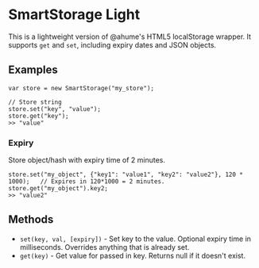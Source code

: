 SmartStorage Light
==================

This is a lightweight version of @ahume's HTML5 localStorage wrapper. It supports `get` and `set`, including expiry dates and JSON objects.

Examples
--------

    var store = new SmartStorage("my_store");

    // Store string
    store.set("key", "value");
    store.get("key");
    >> "value"

### Expiry

Store object/hash with expiry time of 2 minutes.

    store.set("my_object", {"key1": "value1", "key2": "value2"}, 120 * 1000);   // Expires in 120*1000 = 2 minutes.
    store.get("my_object").key2;
    >> "value2"

Methods
-------

* `set(key, val, [expiry])` - Set key to the value. Optional expiry time in milliseconds. Overrides anything that is already set.
* `get(key)` - Get value for passed in key. Returns null if it doesn't exist.
